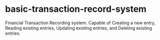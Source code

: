 # basic-transaction-record-system
Financial Transaction Recording system. Capable of Creating a new entry, Reading existing entries, Updating existing entries, and Deleting existing entries.
